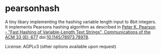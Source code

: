 pearsonhash
===========

A tiny libary implementing the hashing variable length input to 8bit integers.
It implements Pearsons hashing algorithm as described in [Peter K. Pearson - "Fast Hashing of Variable-Length Text Strings", Communications of the ACM 33 (6): 677](http://cs.mwsu.edu/~griffin/courses/2133/downloads/Spring11/p677-pearson.pdf) doi:[10.1145/78973.78978](http://dx.doi.org/10.1145%2F78973.78978).

License: AGPLv3 (other options available upon request)